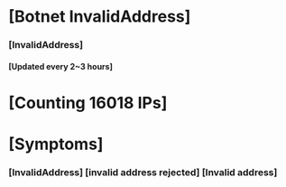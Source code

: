 # [Botnet InvalidAddress]
### [InvalidAddress]
#### [Updated every 2~3 hours]

# [Counting 16018 IPs]

# [Symptoms] 

###   [InvalidAddress] [invalid address rejected] [Invalid address]
